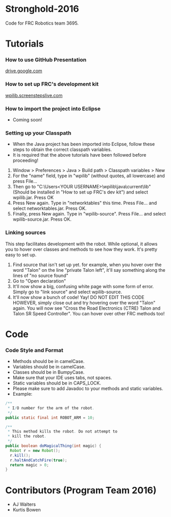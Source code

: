 # Stronghold-2016
Code for FRC Robotics team 3695.

# Tutorials
### How to use GitHub Presentation
[drive.google.com](https://docs.google.com/presentation/d/1c2I2dRhcj-hvn5ArNstm2tBm8RZz-9yyLwL01LYOvZs/edit?usp=sharing)

### How to set up FRC's development kit
[wpilib.screenstepslive.com](http://wpilib.screenstepslive.com/s/4485/m/13503/l/145002-installing-eclipse-c-java)

### How to import the project into Eclipse
* Coming soon!

### Setting up your Classpath
* When the Java project has been imported into Eclipse, follow these steps to obtain the correct classpath variables.
* It is required that the above tutorials have been followed before proceeding! 

1. Window > Preferences > Java > Build path > Classpath variables > New
2. For the "name" field, type in "wpilib" (without quotes, all lowercase) and press File...
3. Then go to "C:\Users\<YOUR USERNAME>\wpilib\java\current\lib" (Should be installed in "How to set up FRC's dev kit") and select wpilib.jar. Press OK
4. Press New again. Type in "networktables" this time. Press File... and select networktables.jar. Press OK.
5. Finally, press New again. Type in "wpilib-source". Press File... and select wpilib-source.jar. Press OK.

### Linking sources
This step facilitates development with the robot. While optional, it allows you to hover over classes and methods to see how they work. It's pretty easy to set up.

1. Find source that isn't set up yet. for example, when you hover over the word "Talon" on the line "private Talon left", it'll say something along the lines of "no source found"
2. Go to "Open declaration"
3. It'll now show a big, confusing white page with some form of error. Simply go to "link source" and select wpilib-source.
4. It'll now show a bunch of code! Yay! DO NOT EDIT THIS CODE HOWEVER, simply close out and try hovering over the word "Talon" again. You will now see "Cross the Road Electronics (CTRE) Talon and Talon SR Speed Controller". You can hover over other FRC methods too!

# Code
### Code Style and Format
- Methods should be in camelCase.
- Variables should be in camelCase.
- Classes should be in BumpyCase.
- Make sure that your IDE uses tabs, not spaces.
- Static variables should be in CAPS_LOCK.
- Please make sure to add Javadoc to your methods and static variables. 
- Example:
```Java
/**
 * I/O number for the arm of the robot.
 */
public static final int ROBOT_ARM = 10;

/**
 * This method kills the robot. Do not attempt to
 * kill the robot.
 */
public boolean doMagicalThing(int magic) {
  Robot r = new Robot();
  r.kill();
  r.haltAndCatchFire(true);
  return magic > 0;
}
```

# Contributors (Program Team 2016)
- AJ Walters
- Kurtis Bowen
